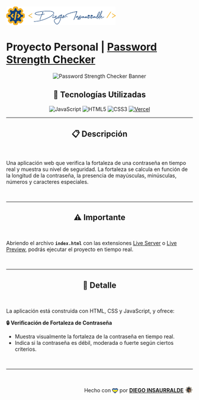 <p align="left">
    <img src="./images/insa-logo.png" height="50" alt="Insa Logo">
</p>

# Proyecto Personal | [**Password Strength Checker**](https://password-strength-checker-insa.vercel.app/)

<p align="center">
  <img src="https://blog.1password.com/articles/are-password-managers-safe/header.svg" alt="Password Strength Checker Banner" />
</p>

<div align="center">

## **📌 Tecnologías Utilizadas**

![JavaScript](https://img.shields.io/badge/-JavaScript-black?style=flat-square&logo=javascript)
![HTML5](https://img.shields.io/badge/-HTML5-E46625?style=flat-square&logo=html5&logoColor=white)
![CSS3](https://img.shields.io/badge/-CSS3-385BF4?style=flat-square&logo=css3)
[![Vercel](https://img.shields.io/badge/-Vercel-black?style=flat-square&logo=vercel)](https://vercel.com/)

</div>

---

<div align="center">

## **📋 Descripción**

</div>

<br />

Una aplicación web que verifica la fortaleza de una contraseña en tiempo real y muestra su nivel de seguridad. La fortaleza se calcula en función de la longitud de la contraseña, la presencia de mayúsculas, minúsculas, números y caracteres especiales.

<br />

---

<div align="center">

## **⚠️ Importante**

</div>

<br />

Abriendo el archivo **`index.html`** con las extensiones [Live Server](vscode:extension/ritwickdey.LiveServer) o [Live Preview](vscode:extension/ms-vscode.live-server), podrás ejecutar el proyecto en tiempo real.

<br />

---

<div align="center">

## **📁 Detalle**

</div>

<br />

La aplicación está construida con HTML, CSS y JavaScript, y ofrece:

**🔒 Verificación de Fortaleza de Contraseña**

- Muestra visualmente la fortaleza de la contraseña en tiempo real.
- Indica si la contraseña es débil, moderada o fuerte según ciertos criterios.

<br />

---

<br />

<div align="end">

Hecho con <img src="./images/boke-heart.png" alt="heart" height="14" width="16" style="margin: 0px 0px -2.5px 0px" > por [**DIEGO INSAURRALDE**](https://insaurralde.vercel.app/) <img src="./images/boke-chimp.png" alt="chimp" height="21" width="21" style="margin: 0px 0px -4px 0px" >

</div>